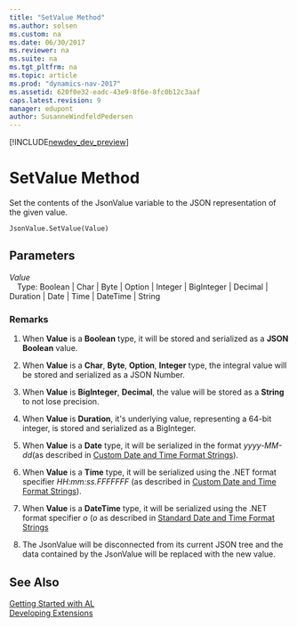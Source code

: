 ```yaml
---
title: "SetValue Method"
ms.author: solsen
ms.custom: na
ms.date: 06/30/2017
ms.reviewer: na
ms.suite: na
ms.tgt_pltfrm: na
ms.topic: article
ms.prod: "dynamics-nav-2017"
ms.assetid: 620f0e32-eadc-43e9-8f6e-8fc0b12c3aaf
caps.latest.revision: 9
manager: edupont
author: SusanneWindfeldPedersen
---
```


[!INCLUDE[newdev_dev_preview](../includes/newdev_dev_preview.md)]

# SetValue Method

Set the contents of the JsonValue variable to the JSON representation of the given value.

```
JsonValue.SetValue(Value)
```

## Parameters
*Value*  
&emsp;Type: Boolean | Char | Byte | Option | Integer | BigInteger | Decimal | Duration | Date | Time | DateTime | String


### Remarks
1. When **Value** is a **Boolean** type, it will be stored and serialized as a **JSON Boolean** value.

2. When **Value** is a **Char**, **Byte**, **Option**, **Integer** type, the integral value will be stored and serialized as a JSON Number.

3. When **Value** is **BigInteger**, **Decimal**, the value will be stored as a **String** to not lose precision. 

4. When **Value** is **Duration**, it's underlying value, representing a 64-bit integer, is stored and serialized as a BigInteger.

5. When **Value** is a **Date** type, it will be serialized in the format *yyyy-MM-dd*(as described in [Custom Date and Time Format Strings](https://msdn.microsoft.com/en-us/library/8kb3ddd4(v=vs.110).aspx)).

6. When **Value** is a **Time** type, it will be serialized using the .NET format specifier *HH:mm:ss.FFFFFFF* (as described in [Custom Date and Time Format Strings](https://msdn.microsoft.com/en-us/library/8kb3ddd4(v=vs.110).aspx)).

7. When **Value** is a **DateTime** type, it will be serialized using the .NET format specifier *o* (*o* as described in [Standard Date and Time Format Strings](https://msdn.microsoft.com/en-us/library/az4se3k1(v=vs.110).aspx)

8. The JsonValue will be disconnected from its current JSON tree and the data contained by the JsonValue will be replaced with the new value.

## See Also
[Getting Started with AL](../devenv-get-started.md)  
[Developing Extensions](../devenv-dev-overview.md)
